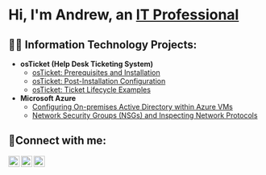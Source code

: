 <h1>Hi, I'm Andrew, an <a href="https://linkedin.com/in/Josh">IT Professional</a></h1>

<h2>👨‍💻 Information Technology Projects:</h2>

- <b>osTicket (Help Desk Ticketing System)</b>
  - [osTicket: Prerequisites and Installation](https://github.com/ajowyit/osticket-prereqs)
  - [osTicket: Post-Installation Configuration](https://github.com/ajowyit/osticket-post-install-config)
  - [osTicket: Ticket Lifecycle Examples](https://github.com/ajowyit/osticket-ticket-lifecycle)
- <b>Microsoft Azure</b>
  - [Configuring On-premises Active Directory within Azure VMs](https://github.com/ajowyit/configure-ad)
  - [Network Security Groups (NSGs) and Inspecting Network Protocols](https://github.com/ajowyit/azure-network-protocols)

<h2>🤳Connect with me:</h2>

[<img align="left" alt="Josh | Twitter" width="22px" src="https://cdn.jsdelivr.net/npm/simple-icons@v3/icons/twitter.svg" />][twitter]
[<img align="left" alt="Josh | LinkedIn" width="22px" src="https://cdn.jsdelivr.net/npm/simple-icons@v3/icons/linkedin.svg" />][linkedin]
[<img align="left" alt="Josh | Instagram" width="22px" src="https://cdn.jsdelivr.net/npm/simple-icons@v3/icons/instagram.svg" />][instagram]

[twitter]: https://twitter.com/Josh
[instagram]: https://www.instagram.com/Josh
[linkedin]: https://linkedin.com/in/Josh
